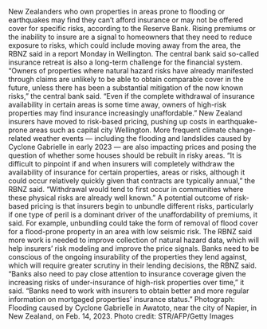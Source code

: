 New Zealanders who own properties in areas prone to flooding or earthquakes may find they can’t afford insurance or may not be offered cover for specific risks, according to the Reserve Bank.
Rising premiums or the inability to insure are a signal to homeowners that they need to reduce exposure to risks, which could include moving away from the area, the RBNZ said in a report Monday in Wellington. The central bank said so-called insurance retreat is also a long-term challenge for the financial system.
“Owners of properties where natural hazard risks have already manifested through claims are unlikely to be able to obtain comparable cover in the future, unless there has been a substantial mitigation of the now known risks,” the central bank said. “Even if the complete withdrawal of insurance availability in certain areas is some time away, owners of high-risk properties may find insurance increasingly unaffordable.”
New Zealand insurers have moved to risk-based pricing, pushing up costs in earthquake-prone areas such as capital city Wellington. More frequent climate change-related weather events — including the flooding and landslides caused by Cyclone Gabrielle in early 2023 — are also impacting prices and posing the question of whether some houses should be rebuilt in risky areas.
“It is difficult to pinpoint if and when insurers will completely withdraw the availability of insurance for certain properties, areas or risks, although it could occur relatively quickly given that contracts are typically annual,” the RBNZ said. “Withdrawal would tend to first occur in communities where these physical risks are already well known.”
A potential outcome of risk-based pricing is that insurers begin to unbundle different risks, particularly if one type of peril is a dominant driver of the unaffordability of premiums, it said. For example, unbundling could take the form of removal of flood cover for a flood-prone property in an area with low seismic risk.
The RBNZ said more work is needed to improve collection of natural hazard data, which will help insurers’ risk modeling and improve the price signals.
Banks need to be conscious of the ongoing insurability of the properties they lend against, which will require greater scrutiny in their lending decisions, the RBNZ said.
“Banks also need to pay close attention to insurance coverage given the increasing risks of under-insurance of high-risk properties over time,” it said. “Banks need to work with insurers to obtain better and more regular information on mortgaged properties’ insurance status.”
Photograph: Flooding caused by Cyclone Gabrielle in Awatoto, near the city of Napier, in New Zealand, on Feb. 14, 2023. Photo credit: STR/AFP/Getty Images